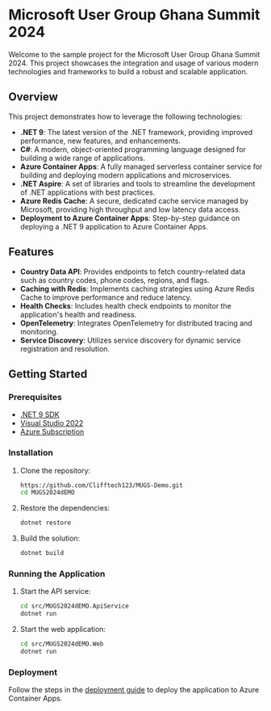# Microsoft User Group Ghana Summit 2024

Welcome to the sample project for the Microsoft User Group Ghana Summit 2024. This project showcases the integration and usage of various modern technologies and frameworks to build a robust and scalable application.

## Overview

This project demonstrates how to leverage the following technologies:

- **.NET 9**: The latest version of the .NET framework, providing improved performance, new features, and enhancements.
- **C#**: A modern, object-oriented programming language designed for building a wide range of applications.
- **Azure Container Apps**: A fully managed serverless container service for building and deploying modern applications and microservices.
- **.NET Aspire**: A set of libraries and tools to streamline the development of .NET applications with best practices.
- **Azure Redis Cache**: A secure, dedicated cache service managed by Microsoft, providing high throughput and low latency data access.
- **Deployment to Azure Container Apps**: Step-by-step guidance on deploying a .NET 9 application to Azure Container Apps.

## Features

- **Country Data API**: Provides endpoints to fetch country-related data such as country codes, phone codes, regions, and flags.
- **Caching with Redis**: Implements caching strategies using Azure Redis Cache to improve performance and reduce latency.
- **Health Checks**: Includes health check endpoints to monitor the application's health and readiness.
- **OpenTelemetry**: Integrates OpenTelemetry for distributed tracing and monitoring.
- **Service Discovery**: Utilizes service discovery for dynamic service registration and resolution.

## Getting Started

### Prerequisites

- [.NET 9 SDK](https://dotnet.microsoft.com/download/dotnet/9.0)
- [Visual Studio 2022](https://visualstudio.microsoft.com/vs/)
- [Azure Subscription](https://azure.microsoft.com/en-us/free/)

### Installation

1. Clone the repository:
    ```sh
   https://github.com/Clifftech123/MUGS-Demo.git
    cd MUGS2024dEMO
    ```

2. Restore the dependencies:
    ```sh
    dotnet restore
    ```

3. Build the solution:
    ```sh
    dotnet build
    ```

### Running the Application

1. Start the API service:
    ```sh
    cd src/MUGS2024dEMO.ApiService
    dotnet run
    ```

2. Start the web application:
    ```sh
    cd src/MUGS2024dEMO.Web
    dotnet run
    ```

### Deployment

Follow the steps in the [deployment guide](docs/deployment.md) to deploy the application to Azure Container Apps.

